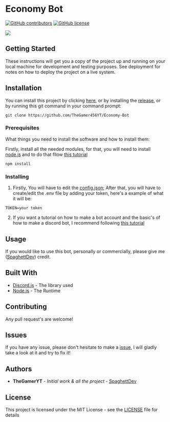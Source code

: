 # Economy Bot

[![GitHub contributors](https://img.shields.io/github/contributors/TheGamer456YT/Economy-Bot.svg?style=flat-square)](https://github.com/TheGamer456YT/LumaBot/graphs/contributors)
[![GitHub license](https://img.shields.io/github/license/TheGamer456YT/Economy-Bot.svg?style=flat-square)](https://github.com/TheGamer456YT/LumaBot/blob/master/LICENSE)

<a href="https://github.com/TheGamer456YT/Economy-Bot/pulse" alt="Activity">
        <img src="https://img.shields.io/github/commit-activity/m/TheGamer456YT/Economy-Bot" /></a>


## Getting Started

These instructions will get you a copy of the project up and running on your local machine for development and testing purposes. See deployment for notes on how to deploy the project on a live system.

## Installation

You can install this project by clicking [here](https://github.com/TheGamer456YT/Economy-Bot/archive/main.zip), or by installing the [release](https://github.com/TheGamer456YT/Economy-Bot/releases/tag/0.0.1), or by running this git command in your command prompt: 
```shell
git clone https://github.com/TheGamer456YT/Economy-Bot
```

### Prerequisites

What things you need to install the software and how to install them:

Firstly, install all the needed modules, for that, you will need to install [node.js](https://nodejs.org/en/download/) and to do that fllow [this tutorial](https://treehouse.github.io/installation-guides/windows/node-windows.html)

```
npm install
```

### Installing

1. Firstly, You will have to edit the [config.json](https://github.com/TheGamer456YT/Economy-Bot/blob/main/Configuration/config.json); After that, you will have to create/edit the .env file by adding your token, here's a example of what it will be: 
```env
TOKEN=your token
```

2. If you want a tutorial on how to make a bot account and the basic's of how to make a discord bot, I recommend following [this tutorial](https://github.com/dylanwe/How-to-make-a-discord-bot)

## Usage

If you would like to use this bot, personally or commercially, please give me ([SpaghettDev](https://github.com/TheGamer456YT)) credit.

## Built With

* [Discord.js](https://discord.js.org/#/docs/main/12.2.0/general/welcome) - The library used
* [Node.js](https://www.nodejs.org) - The Runtime

## Contributing

Any pull request's are welcome!

## Issues

If you have any issue, please don't hesitate to make a [issue](https://github.com/TheGamer456YT/Economy-Bot/issues/new), I will gladly take a look at it and try to fix it!

## Authors

* **TheGamerYT** - *Initial work & all the project* - [SpaghettDev](https://github.com/TheGamer456YT)

## License

This project is licensed under the MIT License - see the [LICENSE](https://github.com/TheGamer456YT/Economy-Bot/blob/main/LICENSE) file for details




